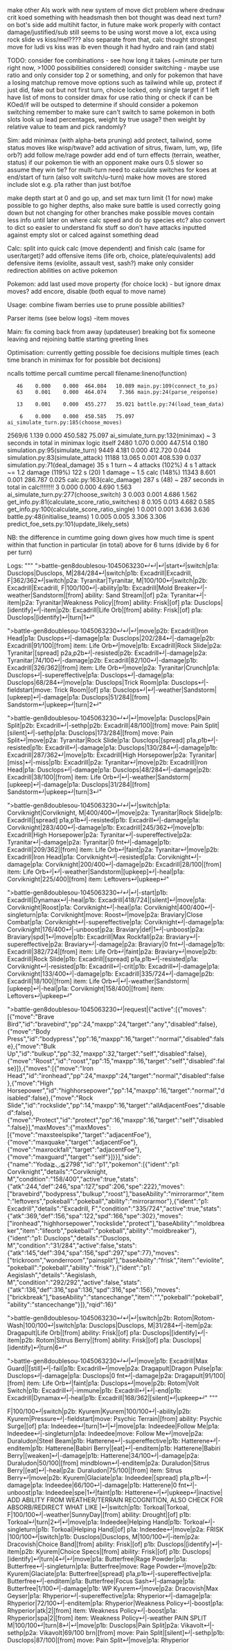 make other AIs work with new system of move dict
problem where drednaw crit koed something with headsmash then bot thought was dead next turn? on bot's side
add multihit factor, in future make work properly with contact damage/justified/sub
still seems to be using worst move a lot, exca using rock slide vs kiss/mel????
also separate from that, calc thought strongest move for ludi vs kiss was ib even though it had hydro and rain (and stab)

TODO:
consider foe combinations - see how long it takes (~minute per turn right now, >1000 possibilities considered)
consider switching - maybe use ratio and only consider top 2 or something, and only for pokemon that have a losing matchup
remove move options such as tailwind while up, protect if just did, fake out but not first turn, choice locked, only single target if 1 left
have list of mons to consider dmax for
use ratio thing or check if can be KOed/if will be outsped to determine if should consider a pokemon switching
remember to make sure can't switch to same pokemon in both slots
look up lead percentages, weight by true usage? then weight by relative value to team and pick randomly?


Sim:
add minimax (with alpha-beta pruning)
add protect, tailwind, some status moves like wisp/twave?
add activation of sitrus, fiwam, lum, wp, (life orb?)
add follow me/rage powder
add end of turn effects (terrain, weather, status)
if our pokemon tie with an opponent make ours 0.5 slower so assume they win tie?
for multi-turn need to calculate switches for koes at end/start of turn (also volt switch/u-turn)
make how moves are stored include slot e.g. p1a rather than just bot/foe

make depth start at 0 and go up, and set max turn limit (1 for now)
make possible to go higher depths, also make sure battle is used correctly going down but not changing for other branches
make possible moves contain less info until later on where calc speed and do by species etc? also convert to dict so easier to understand
fix stuff so don't have attacks inputted against empty slot or calced against something dead


Calc:
split into quick calc (move dependent) and finish calc (same for user/target)?
add offensive items (life orb, choice, plate/equivalents)
add defensive items (eviolite, assault vest, sash?)
make only consider redirection abilities on active pokemon


Pokemon:
add last used move property (for choice lock) - but ignore dmax moves?
add encore, disable (both equal to move name)


Usage:
combine fiwam berries
use to prune possible abilities?


Parser
items (see below logs) -item
moves


Main:
fix coming back from away (updateuser) breaking bot
fix someone leaving and rejoining battle starting greeting lines


Optimisation:
currently getting possible foe decisions multiple times (each time branch in minimax for for possible bot decisions)

   ncalls  tottime  percall  cumtime  percall filename:lineno(function)

       46    0.000    0.000  464.084   10.089 main.py:109(connect_to_ps)
       63    0.001    0.000  464.074    7.366 main.py:24(parse_response)

       13    0.001    0.000  455.277   35.021 battle.py:74(load_team_data)

        6    0.000    0.000  450.585   75.097 ai_simulate_turn.py:185(choose_moves)
   2569/6    1.139    0.000  450.582   75.097 ai_simulate_turn.py:132(minimax)
                    ~ 3 seconds in total in minimax logic itself
     2480    1.070    0.000  447.514    0.180 simulation.py:95(simulate_turn)
     9449    4.181    0.000  412.720    0.044 simulation.py:83(simulate_attack)
    11188   13.065    0.001  408.539    0.037 simulation.py:71(deal_damage)
35 s                            1 turn ~ 4 attacks (102%)
4 s                            1 attack ~= 1.2 damage (119%)
122 s (20)                            1 damage ~ 1.5 calc (148%)
    11343    8.601    0.001  286.787    0.025 calc.py:163(calc_damage)
287 s  (48)                  ~ 287 seconds in total in calc!!!!!!!!
        3    0.000    0.000    4.690    1.563 ai_simulate_turn.py:277(choose_switch)
        3    0.003    0.001    4.686    1.562 get_info.py:81(calculate_score_ratio_switches)
        8    0.105    0.013    4.682    0.585 get_info.py:100(calculate_score_ratio_single)
        1    0.001    0.001    3.636    3.636 battle.py:48(initialise_teams)
        1    0.005    0.005    3.306    3.306 predict_foe_sets.py:101(update_likely_sets)

NB: the difference in cumtime going down gives how much time is spent within that function in particular (in total)
above for 6 turns (divide by 6 for per turn)


Logs:
"""
">battle-gen8doublesou-1045063230↵↵|↵|start↵|switch|p1a: Dusclops|Dusclops, M|284/284↵|switch|p1b: Excadrill|Excadrill, F|362/362↵|switch|p2a: Tyranitar|Tyranitar, M|100/100↵|switch|p2b: Excadrill|Excadrill, F|100/100↵|-ability|p1b: Excadrill|Mold Breaker↵|-weather|Sandstorm|[from] ability: Sand Stream|[of] p2a: Tyranitar↵|-item|p2a: Tyranitar|Weakness Policy|[from] ability: Frisk|[of] p1a: Dusclops|[identify]↵|-item|p2b: Excadrill|Life Orb|[from] ability: Frisk|[of] p1a: Dusclops|[identify]↵|turn|1↵"

">battle-gen8doublesou-1045063230↵↵|↵|move|p2b: Excadrill|Iron Head|p1a: Dusclops↵|-damage|p1a: Dusclops|202/284↵|-damage|p2b: Excadrill|91/100|[from] item: Life Orb↵|move|p1b: Excadrill|Rock Slide|p2a: Tyranitar|[spread] p2a,p2b↵|-resisted|p2b: Excadrill↵|-damage|p2a: Tyranitar|74/100↵|-damage|p2b: Excadrill|82/100↵|-damage|p1b: Excadrill|326/362|[from] item: Life Orb↵|move|p2a: Tyranitar|Crunch|p1a: Dusclops↵|-supereffective|p1a: Dusclops↵|-damage|p1a: Dusclops|68/284↵|move|p1a: Dusclops|Trick Room|p1a: Dusclops↵|-fieldstart|move: Trick Room|[of] p1a: Dusclops↵|↵|-weather|Sandstorm|[upkeep]↵|-damage|p1a: Dusclops|51/284|[from] Sandstorm↵|upkeep↵|turn|2↵"

">battle-gen8doublesou-1045063230↵↵|↵|move|p1a: Dusclops|Pain Split|p2b: Excadrill↵|-sethp|p2b: Excadrill|48/100|[from] move: Pain Split|[silent]↵|-sethp|p1a: Dusclops|173/284|[from] move: Pain Split↵|move|p2a: Tyranitar|Rock Slide|p1a: Dusclops|[spread] p1a,p1b↵|-resisted|p1b: Excadrill↵|-damage|p1a: Dusclops|130/284↵|-damage|p1b: Excadrill|287/362↵|move|p1b: Excadrill|High Horsepower|p2a: Tyranitar|[miss]↵|-miss|p1b: Excadrill|p2a: Tyranitar↵|move|p2b: Excadrill|Iron Head|p1a: Dusclops↵|-damage|p1a: Dusclops|48/284↵|-damage|p2b: Excadrill|38/100|[from] item: Life Orb↵|↵|-weather|Sandstorm|[upkeep]↵|-damage|p1a: Dusclops|31/284|[from] Sandstorm↵|upkeep↵|turn|3↵"

">battle-gen8doublesou-1045063230↵↵|↵|switch|p1a: Corviknight|Corviknight, M|400/400↵|move|p2a: Tyranitar|Rock Slide|p1b: Excadrill|[spread] p1a,p1b↵|-resisted|p1b: Excadrill↵|-damage|p1a: Corviknight|283/400↵|-damage|p1b: Excadrill|245/362↵|move|p1b: Excadrill|High Horsepower|p2a: Tyranitar↵|-supereffective|p2a: Tyranitar↵|-damage|p2a: Tyranitar|0 fnt↵|-damage|p1b: Excadrill|209/362|[from] item: Life Orb↵|faint|p2a: Tyranitar↵|move|p2b: Excadrill|Iron Head|p1a: Corviknight↵|-resisted|p1a: Corviknight↵|-damage|p1a: Corviknight|200/400↵|-damage|p2b: Excadrill|28/100|[from] item: Life Orb↵|↵|-weather|Sandstorm|[upkeep]↵|-heal|p1a: Corviknight|225/400|[from] item: Leftovers↵|upkeep↵"

">battle-gen8doublesou-1045063230↵↵|↵|-start|p1b: Excadrill|Dynamax↵|-heal|p1b: Excadrill|418/724|[silent]↵|move|p1a: Corviknight|Roost|p1a: Corviknight↵|-heal|p1a: Corviknight|400/400↵|-singleturn|p1a: Corviknight|move: Roost↵|move|p2a: Braviary|Close Combat|p1a: Corviknight↵|-supereffective|p1a: Corviknight↵|-damage|p1a: Corviknight|176/400↵|-unboost|p2a: Braviary|def|1↵|-unboost|p2a: Braviary|spd|1↵|move|p1b: Excadrill|Max Rockfall|p2a: Braviary↵|-supereffective|p2a: Braviary↵|-damage|p2a: Braviary|0 fnt↵|-damage|p1b: Excadrill|382/724|[from] item: Life Orb↵|faint|p2a: Braviary↵|move|p2b: Excadrill|Rock Slide|p1b: Excadrill|[spread] p1a,p1b↵|-resisted|p1a: Corviknight↵|-resisted|p1b: Excadrill↵|-crit|p1b: Excadrill↵|-damage|p1a: Corviknight|133/400↵|-damage|p1b: Excadrill|335/724↵|-damage|p2b: Excadrill|18/100|[from] item: Life Orb↵|↵|-weather|Sandstorm|[upkeep]↵|-heal|p1a: Corviknight|158/400|[from] item: Leftovers↵|upkeep↵"

">battle-gen8doublesou-1045063230↵|request|{"active":[{"moves":[{"move":"Brave Bird","id":"bravebird","pp":24,"maxpp":24,"target":"any","disabled":false},{"move":"Body Press","id":"bodypress","pp":16,"maxpp":16,"target":"normal","disabled":false},{"move":"Bulk Up","id":"bulkup","pp":32,"maxpp":32,"target":"self","disabled":false},{"move":"Roost","id":"roost","pp":15,"maxpp":16,"target":"self","disabled":false}]},{"moves":[{"move":"Iron Head","id":"ironhead","pp":24,"maxpp":24,"target":"normal","disabled":false},{"move":"High Horsepower","id":"highhorsepower","pp":14,"maxpp":16,"target":"normal","disabled":false},{"move":"Rock Slide","id":"rockslide","pp":14,"maxpp":16,"target":"allAdjacentFoes","disabled":false},{"move":"Protect","id":"protect","pp":16,"maxpp":16,"target":"self","disabled":false}],"maxMoves":{"maxMoves":[{"move":"maxsteelspike","target":"adjacentFoe"},{"move":"maxquake","target":"adjacentFoe"},{"move":"maxrockfall","target":"adjacentFoe"},{"move":"maxguard","target":"self"}]}}],"side":{"name":"Yoda≧◡≦2798","id":"p1","pokemon":[{"ident":"p1: Corviknight","details":"Corviknight, M","condition":"158/400","active":true,"stats":{"atk":244,"def":246,"spa":127,"spd":206,"spe":222},"moves":["bravebird","bodypress","bulkup","roost"],"baseAbility":"mirrorarmor","item":"leftovers","pokeball":"pokeball","ability":"mirrorarmor"},{"ident":"p1: Excadrill","details":"Excadrill, F","condition":"335/724","active":true,"stats":{"atk":369,"def":156,"spa":122,"spd":166,"spe":302},"moves":["ironhead","highhorsepower","rockslide","protect"],"baseAbility":"moldbreaker","item":"lifeorb","pokeball":"pokeball","ability":"moldbreaker"},{"ident":"p1: Dusclops","details":"Dusclops, M","condition":"31/284","active":false,"stats":{"atk":145,"def":394,"spa":156,"spd":297,"spe":77},"moves":["trickroom","wonderroom","painsplit"],"baseAbility":"frisk","item":"eviolite","pokeball":"pokeball","ability":"frisk"},{"ident":"p1: Aegislash","details":"Aegislash, M","condition":"292/292","active":false,"stats":{"atk":136,"def":316,"spa":136,"spd":316,"spe":156},"moves":["brickbreak"],"baseAbility":"stancechange","item":"","pokeball":"pokeball","ability":"stancechange"}]},"rqid":16}"

">battle-gen8doublesou-1045063230↵↵|↵|switch|p2b: Rotom|Rotom-Wash|100/100↵|switch|p1a: Dusclops|Dusclops, M|31/284↵|-item|p2a: Dragapult|Life Orb|[from] ability: Frisk|[of] p1a: Dusclops|[identify]↵|-item|p2b: Rotom|Sitrus Berry|[from] ability: Frisk|[of] p1a: Dusclops|[identify]↵|turn|6↵"

">battle-gen8doublesou-1045063230↵↵|↵|move|p1b: Excadrill|Max Guard||[still]↵|-fail|p1b: Excadrill↵|move|p2a: Dragapult|Dragon Pulse|p1a: Dusclops↵|-damage|p1a: Dusclops|0 fnt↵|-damage|p2a: Dragapult|91/100|[from] item: Life Orb↵|faint|p1a: Dusclops↵|move|p2b: Rotom|Volt Switch|p1b: Excadrill↵|-immune|p1b: Excadrill↵|↵|-end|p1b: Excadrill|Dynamax↵|-heal|p1b: Excadrill|168/362|[silent]↵|upkeep↵"
"""


F|100/100↵|switch|p2b: Kyurem|Kyurem|100/100↵|-ability|p2b: Kyurem|Pressure↵|-fieldstart|move: Psychic Terrain|[from] ability: Psychic Surge|[of] p1a: Indeedee↵|turn|1↵|↵|move|p1a: Indeedee|Follow Me|p1a: Indeedee↵|-singleturn|p1a: Indeedee|move: Follow Me↵|move|p2a: Duraludon|Steel Beam|p1b: Hatterene↵|-supereffective|p1b: Hatterene↵|-enditem|p1b: Hatterene|Babiri Berry|[eat]↵|-enditem|p1b: Hatterene|Babiri Berry|[weaken]↵|-damage|p1b: Hatterene|34/100↵|-damage|p2a: Duraludon|50/100|[from] mindblown↵|-enditem|p2a: Duraludon|Sitrus Berry|[eat]↵|-heal|p2a: Duraludon|75/100|[from] item: Sitrus Berry↵|move|p2b: Kyurem|Glaciate|p1a: Indeedee|[spread] p1a,p1b↵|-damage|p1a: Indeedee|66/100↵|-damage|p1b: Hatterene|0 fnt↵|-unboost|p1a: Indeedee|spe|1↵|faint|p1b: Hatterene↵|↵|upkeep↵|inactive|
ADD ABILITY FROM WEATHER/TERRAIN RECOGNITION, ALSO CHECK FOR ABSORB/REDIRECT WHAT LIKE
|↵|switch|p1b: Torkoal|Torkoal, F|100/100↵|-weather|SunnyDay|[from] ability: Drought|[of] p1b: Torkoal↵|turn|2↵|↵|move|p1a: Indeedee|Helping Hand|p1b: Torkoal↵|-singleturn|p1b: Torkoal|Helping Hand|[of] p1a: Indeedee↵|move|p2a:
FRISK
|100/100↵|switch|p1b: Dusclops|Dusclops, M|100/100↵|-item|p2a: Dracovish|Choice Band|[from] ability: Frisk|[of] p1b: Dusclops|[identify]↵|-item|p2b: Kyurem|Choice Specs|[from] ability: Frisk|[of] p1b: Dusclops|[identify]↵|turn|4↵|↵|move|p1a: Butterfree|Rage Powder|p1a: Butterfree↵|-singleturn|p1a: Butterfree|move: Rage Powder↵|move|p2b: Kyurem|Glaciate|p1a: Butterfree|[spread] p1a,p1b↵|-supereffective|p1a: Butterfree↵|-enditem|p1a: Butterfree|Focus Sash↵|-damage|p1a: Butterfree|1/100↵|-damage|p1b:
WP
Kyurem↵|move|p2a: Dracovish|Max Geyser|p1a: Rhyperior↵|-supereffective|p1a: Rhyperior↵|-damage|p1a: Rhyperior|72/100↵|-enditem|p1a: Rhyperior|Weakness Policy↵|-boost|p1a: Rhyperior|atk|2|[from] item: Weakness Policy↵|-boost|p1a: Rhyperior|spa|2|[from] item: Weakness Policy↵|-weather
PAIN SPLIT
M|100/100↵|turn|8↵|↵|move|p1b: Dusclops|Pain Split|p2a: Vikavolt↵|-sethp|p2a: Vikavolt|69/100 brn|[from] move: Pain Split|[silent]↵|-sethp|p1b: Dusclops|87/100|[from] move: Pain Split↵|move|p1a: Rhyperior
